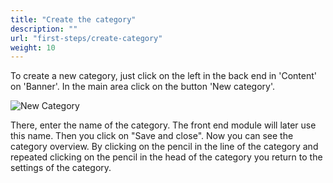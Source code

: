 ```yaml
---
title: "Create the category"
description: ""
url: "first-steps/create-category"
weight: 10
---
```


To create a new category, just click on the left in the back end in
'Content' on 'Banner'. In the main area click on the button 'New category'.

![New Category](../images/banner_backend_category_new.en.jpg)

There, enter the name of the category. The front end module will later use this
name. Then you click on "Save and close". Now you can see the category overview.
By clicking on the pencil in the line of the category and repeated clicking on
the pencil in the head of the category you return to the settings of the category.
